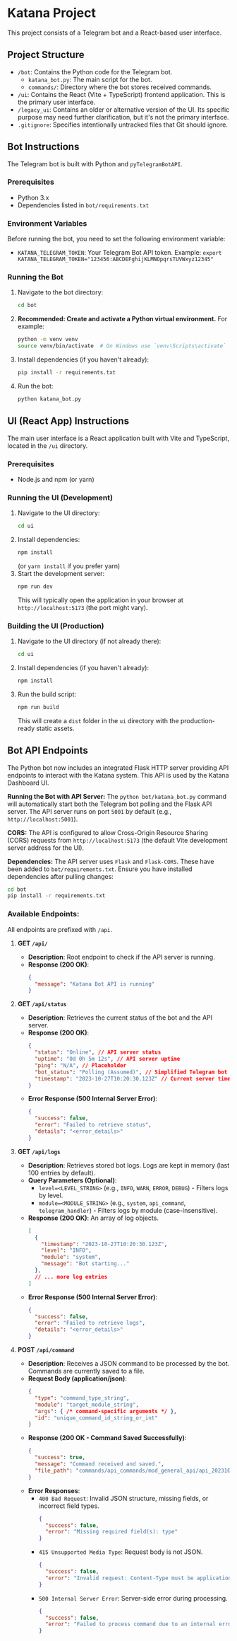 # Katana Project

This project consists of a Telegram bot and a React-based user interface.

## Project Structure

-   `/bot`: Contains the Python code for the Telegram bot.
    -   `katana_bot.py`: The main script for the bot.
    -   `commands/`: Directory where the bot stores received commands.
-   `/ui`: Contains the React (Vite + TypeScript) frontend application. This is the primary user interface.
-   `/legacy_ui`: Contains an older or alternative version of the UI. Its specific purpose may need further clarification, but it's not the primary interface.
-   `.gitignore`: Specifies intentionally untracked files that Git should ignore.

## Bot Instructions

The Telegram bot is built with Python and `pyTelegramBotAPI`.

### Prerequisites

-   Python 3.x
-   Dependencies listed in `bot/requirements.txt`

### Environment Variables

Before running the bot, you need to set the following environment variable:

-   `KATANA_TELEGRAM_TOKEN`: Your Telegram Bot API token.
    Example: `export KATANA_TELEGRAM_TOKEN="123456:ABCDEFghijKLMNOpqrsTUVWxyz12345"`

### Running the Bot

1.  Navigate to the bot directory:
    ```bash
    cd bot
    ```
2.  **Recommended: Create and activate a Python virtual environment.** For example:
    ```bash
    python -m venv venv
    source venv/bin/activate  # On Windows use `venv\Scripts\activate`
    ```
3.  Install dependencies (if you haven't already):
    ```bash
    pip install -r requirements.txt
    ```
4.  Run the bot:
    ```bash
    python katana_bot.py
    ```

## UI (React App) Instructions

The main user interface is a React application built with Vite and TypeScript, located in the `/ui` directory.

### Prerequisites

-   Node.js and npm (or yarn)

### Running the UI (Development)

1.  Navigate to the UI directory:
    ```bash
    cd ui
    ```
2.  Install dependencies:
    ```bash
    npm install
    ```
    (or `yarn install` if you prefer yarn)
3.  Start the development server:
    ```bash
    npm run dev
    ```
    This will typically open the application in your browser at `http://localhost:5173` (the port might vary).

### Building the UI (Production)

1.  Navigate to the UI directory (if not already there):
    ```bash
    cd ui
    ```
2.  Install dependencies (if you haven't already):
    ```bash
    npm install
    ```
3.  Run the build script:
    ```bash
    npm run build
    ```
    This will create a `dist` folder in the `ui` directory with the production-ready static assets.

## Bot API Endpoints

The Python bot now includes an integrated Flask HTTP server providing API endpoints to interact with the Katana system. This API is used by the Katana Dashboard UI.

**Running the Bot with API Server:**
The `python bot/katana_bot.py` command will automatically start both the Telegram bot polling and the Flask API server. The API server runs on port `5001` by default (e.g., `http://localhost:5001`).

**CORS:**
The API is configured to allow Cross-Origin Resource Sharing (CORS) requests from `http://localhost:5173` (the default Vite development server address for the UI).

**Dependencies:**
The API server uses `Flask` and `Flask-CORS`. These have been added to `bot/requirements.txt`. Ensure you have installed dependencies after pulling changes:
```bash
cd bot
pip install -r requirements.txt
```

### Available Endpoints:

All endpoints are prefixed with `/api`.

1.  **GET `/api/`**
    *   **Description**: Root endpoint to check if the API server is running.
    *   **Response (200 OK)**:
        ```json
        {
          "message": "Katana Bot API is running"
        }
        ```

2.  **GET `/api/status`**
    *   **Description**: Retrieves the current status of the bot and the API server.
    *   **Response (200 OK)**:
        ```json
        {
          "status": "Online", // API server status
          "uptime": "0d 0h 5m 12s", // API server uptime
          "ping": "N/A", // Placeholder
          "bot_status": "Polling (Assumed)", // Simplified Telegram bot status
          "timestamp": "2023-10-27T10:20:30.123Z" // Current server time
        }
        ```
    *   **Error Response (500 Internal Server Error)**:
        ```json
        {
          "success": false,
          "error": "Failed to retrieve status",
          "details": "<error_details>"
        }
        ```

3.  **GET `/api/logs`**
    *   **Description**: Retrieves stored bot logs. Logs are kept in memory (last 100 entries by default).
    *   **Query Parameters (Optional)**:
        *   `level=<LEVEL_STRING>` (e.g., `INFO`, `WARN`, `ERROR`, `DEBUG`) - Filters logs by level.
        *   `module=<MODULE_STRING>` (e.g., `system`, `api_command`, `telegram_handler`) - Filters logs by module (case-insensitive).
    *   **Response (200 OK)**: An array of log objects.
        ```json
        [
          {
            "timestamp": "2023-10-27T10:20:30.123Z",
            "level": "INFO",
            "module": "system",
            "message": "Bot starting..."
          },
          // ... more log entries
        ]
        ```
    *   **Error Response (500 Internal Server Error)**:
        ```json
        {
          "success": false,
          "error": "Failed to retrieve logs",
          "details": "<error_details>"
        }
        ```

4.  **POST `/api/command`**
    *   **Description**: Receives a JSON command to be processed by the bot. Commands are currently saved to a file.
    *   **Request Body (application/json)**:
        ```json
        {
          "type": "command_type_string",
          "module": "target_module_string",
          "args": { /* command-specific arguments */ },
          "id": "unique_command_id_string_or_int"
        }
        ```
    *   **Response (200 OK - Command Saved Successfully)**:
        ```json
        {
          "success": true,
          "message": "Command received and saved.",
          "file_path": "commands/api_commands/mod_general_api/api_20231027_102233_456789_some_id.json"
        }
        ```
    *   **Error Responses**:
        *   `400 Bad Request`: Invalid JSON structure, missing fields, or incorrect field types.
            ```json
            {
              "success": false,
              "error": "Missing required field(s): type"
            }
            ```
        *   `415 Unsupported Media Type`: Request body is not JSON.
            ```json
            {
              "success": false,
              "error": "Invalid request: Content-Type must be application/json"
            }
            ```
        *   `500 Internal Server Error`: Server-side error during processing.
            ```json
            {
              "success": false,
              "error": "Failed to process command due to an internal error."
            }
            ```
